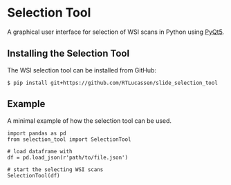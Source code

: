# Selection Tool
A graphical user interface for selection of WSI scans in Python using 
[PyQt5](https://www.riverbankcomputing.com/software/pyqt/).

## Installing the Selection Tool
The WSI selection tool can be installed from GitHub:
```console
$ pip install git+https://github.com/RTLucassen/slide_selection_tool
```

## Example
A minimal example of how the selection tool can be used.
```
import pandas as pd
from selection_tool import SelectionTool

# load dataframe with 
df = pd.load_json(r'path/to/file.json')

# start the selecting WSI scans
SelectionTool(df)
```
